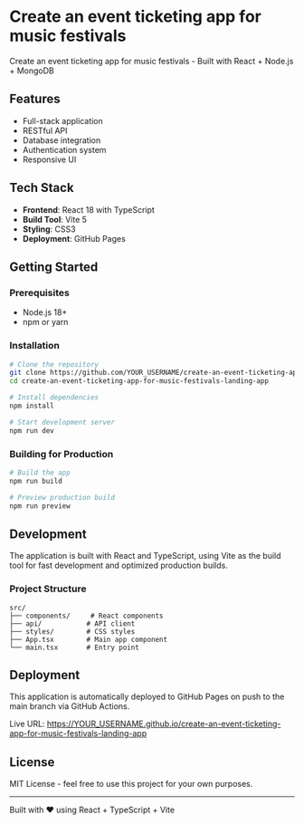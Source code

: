 # Create an event ticketing app for music festivals

Create an event ticketing app for music festivals - Built with React + Node.js + MongoDB

## Features

- Full-stack application
- RESTful API
- Database integration
- Authentication system
- Responsive UI

## Tech Stack

- **Frontend**: React 18 with TypeScript
- **Build Tool**: Vite 5
- **Styling**: CSS3
- **Deployment**: GitHub Pages

## Getting Started

### Prerequisites

- Node.js 18+ 
- npm or yarn

### Installation

```bash
# Clone the repository
git clone https://github.com/YOUR_USERNAME/create-an-event-ticketing-app-for-music-festivals-landing-app.git
cd create-an-event-ticketing-app-for-music-festivals-landing-app

# Install dependencies
npm install

# Start development server
npm run dev
```

### Building for Production

```bash
# Build the app
npm run build

# Preview production build
npm run preview
```

## Development

The application is built with React and TypeScript, using Vite as the build tool for fast development and optimized production builds.

### Project Structure

```
src/
├── components/     # React components
├── api/           # API client
├── styles/        # CSS styles
├── App.tsx        # Main app component
└── main.tsx       # Entry point
```

## Deployment

This application is automatically deployed to GitHub Pages on push to the main branch via GitHub Actions.

Live URL: https://YOUR_USERNAME.github.io/create-an-event-ticketing-app-for-music-festivals-landing-app

## License

MIT License - feel free to use this project for your own purposes.

---

Built with ❤️ using React + TypeScript + Vite